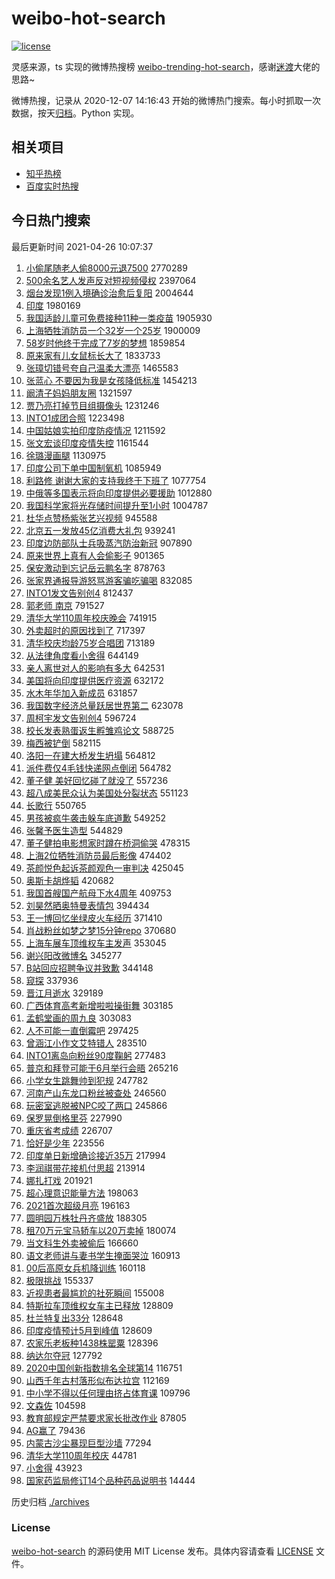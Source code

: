# weibo-hot-search

[![license](https://img.shields.io/github/license/Arrackisarookie/weibo-hot-search)](https://github.com/Arrackisarookie/weibo-hot-search/blob/master/LICENSE)

灵感来源，ts 实现的微博热搜榜 [weibo-trending-hot-search](https://github.com/justjavac/weibo-trending-hot-search)，感谢[迷渡](https://github.com/justjavac)大佬的思路~

微博热搜，记录从 2020-12-07 14:16:43 开始的微博热门搜索。每小时抓取一次数据，按天[归档](./archives)。Python 实现。

## 相关项目
+ [知乎热榜](https://github.com/Arrackisarookie/zhihu-top-search)
+ [百度实时热搜](https://github.com/Arrackisarookie/baidu-hot-search)

## 今日热门搜索

<!-- Rank Begin -->

最后更新时间 2021-04-26 10:07:37

1. [小偷尾随老人偷8000元退7500](https://s.weibo.com/weibo?q=%E5%B0%8F%E5%81%B7%E5%B0%BE%E9%9A%8F%E8%80%81%E4%BA%BA%E5%81%B78000%E5%85%83%E9%80%807500&Refer=top) 2770289
1. [500余名艺人发声反对短视频侵权](https://s.weibo.com/weibo?q=%23500%E4%BD%99%E5%90%8D%E8%89%BA%E4%BA%BA%E5%8F%91%E5%A3%B0%E5%8F%8D%E5%AF%B9%E7%9F%AD%E8%A7%86%E9%A2%91%E4%BE%B5%E6%9D%83%23&Refer=top) 2397064
1. [烟台发现1例入境确诊治愈后复阳](https://s.weibo.com/weibo?q=%23%E7%83%9F%E5%8F%B0%E5%8F%91%E7%8E%B01%E4%BE%8B%E5%85%A5%E5%A2%83%E7%A1%AE%E8%AF%8A%E6%B2%BB%E6%84%88%E5%90%8E%E5%A4%8D%E9%98%B3%23&Refer=top) 2004644
1. [印度](https://s.weibo.com/weibo?q=%E5%8D%B0%E5%BA%A6&Refer=top) 1980169
1. [我国适龄儿童可免费接种11种一类疫苗](https://s.weibo.com/weibo?q=%23%E6%88%91%E5%9B%BD%E9%80%82%E9%BE%84%E5%84%BF%E7%AB%A5%E5%8F%AF%E5%85%8D%E8%B4%B9%E6%8E%A5%E7%A7%8D11%E7%A7%8D%E4%B8%80%E7%B1%BB%E7%96%AB%E8%8B%97%23&Refer=top) 1905930
1. [上海牺牲消防员一个32岁一个25岁](https://s.weibo.com/weibo?q=%23%E4%B8%8A%E6%B5%B7%E7%89%BA%E7%89%B2%E6%B6%88%E9%98%B2%E5%91%98%E4%B8%80%E4%B8%AA32%E5%B2%81%E4%B8%80%E4%B8%AA25%E5%B2%81%23&Refer=top) 1900009
1. [58岁时他终于完成了7岁的梦想](https://s.weibo.com/weibo?q=58%E5%B2%81%E6%97%B6%E4%BB%96%E7%BB%88%E4%BA%8E%E5%AE%8C%E6%88%90%E4%BA%867%E5%B2%81%E7%9A%84%E6%A2%A6%E6%83%B3&Refer=top) 1859854
1. [原来家有儿女鼠标长大了](https://s.weibo.com/weibo?q=%23%E5%8E%9F%E6%9D%A5%E5%AE%B6%E6%9C%89%E5%84%BF%E5%A5%B3%E9%BC%A0%E6%A0%87%E9%95%BF%E5%A4%A7%E4%BA%86%23&Refer=top) 1833733
1. [张璋切错号夸自己温柔大漂亮](https://s.weibo.com/weibo?q=%23%E5%BC%A0%E7%92%8B%E5%88%87%E9%94%99%E5%8F%B7%E5%A4%B8%E8%87%AA%E5%B7%B1%E6%B8%A9%E6%9F%94%E5%A4%A7%E6%BC%82%E4%BA%AE%23&Refer=top) 1465583
1. [张蓝心 不要因为我是女孩降低标准](https://s.weibo.com/weibo?q=%E5%BC%A0%E8%93%9D%E5%BF%83%20%E4%B8%8D%E8%A6%81%E5%9B%A0%E4%B8%BA%E6%88%91%E6%98%AF%E5%A5%B3%E5%AD%A9%E9%99%8D%E4%BD%8E%E6%A0%87%E5%87%86&Refer=top) 1454213
1. [阚清子妈妈朋友圈](https://s.weibo.com/weibo?q=%23%E9%98%9A%E6%B8%85%E5%AD%90%E5%A6%88%E5%A6%88%E6%9C%8B%E5%8F%8B%E5%9C%88%23&Refer=top) 1321597
1. [贾乃亮打掉节目组摄像头](https://s.weibo.com/weibo?q=%23%E8%B4%BE%E4%B9%83%E4%BA%AE%E6%89%93%E6%8E%89%E8%8A%82%E7%9B%AE%E7%BB%84%E6%91%84%E5%83%8F%E5%A4%B4%23&Refer=top) 1231246
1. [INTO1成团合照](https://s.weibo.com/weibo?q=%23INTO1%E6%88%90%E5%9B%A2%E5%90%88%E7%85%A7%23&Refer=top) 1223498
1. [中国姑娘实拍印度防疫情况](https://s.weibo.com/weibo?q=%23%E4%B8%AD%E5%9B%BD%E5%A7%91%E5%A8%98%E5%AE%9E%E6%8B%8D%E5%8D%B0%E5%BA%A6%E9%98%B2%E7%96%AB%E6%83%85%E5%86%B5%23&Refer=top) 1211592
1. [张文宏谈印度疫情失控](https://s.weibo.com/weibo?q=%23%E5%BC%A0%E6%96%87%E5%AE%8F%E8%B0%88%E5%8D%B0%E5%BA%A6%E7%96%AB%E6%83%85%E5%A4%B1%E6%8E%A7%23&Refer=top) 1161544
1. [徐璐漫画腿](https://s.weibo.com/weibo?q=%23%E5%BE%90%E7%92%90%E6%BC%AB%E7%94%BB%E8%85%BF%23&Refer=top) 1130975
1. [印度公司下单中国制氧机](https://s.weibo.com/weibo?q=%23%E5%8D%B0%E5%BA%A6%E5%85%AC%E5%8F%B8%E4%B8%8B%E5%8D%95%E4%B8%AD%E5%9B%BD%E5%88%B6%E6%B0%A7%E6%9C%BA%23&Refer=top) 1085949
1. [利路修 谢谢大家的支持我终于下班了](https://s.weibo.com/weibo?q=%E5%88%A9%E8%B7%AF%E4%BF%AE%20%E8%B0%A2%E8%B0%A2%E5%A4%A7%E5%AE%B6%E7%9A%84%E6%94%AF%E6%8C%81%E6%88%91%E7%BB%88%E4%BA%8E%E4%B8%8B%E7%8F%AD%E4%BA%86&Refer=top) 1077754
1. [中俄等多国表示将向印度提供必要援助](https://s.weibo.com/weibo?q=%E4%B8%AD%E4%BF%84%E7%AD%89%E5%A4%9A%E5%9B%BD%E8%A1%A8%E7%A4%BA%E5%B0%86%E5%90%91%E5%8D%B0%E5%BA%A6%E6%8F%90%E4%BE%9B%E5%BF%85%E8%A6%81%E6%8F%B4%E5%8A%A9&Refer=top) 1012880
1. [我国科学家将光存储时间提升至1小时](https://s.weibo.com/weibo?q=%23%E6%88%91%E5%9B%BD%E7%A7%91%E5%AD%A6%E5%AE%B6%E5%B0%86%E5%85%89%E5%AD%98%E5%82%A8%E6%97%B6%E9%97%B4%E6%8F%90%E5%8D%87%E8%87%B31%E5%B0%8F%E6%97%B6%23&Refer=top) 1004787
1. [杜华点赞杨紫张艺兴视频](https://s.weibo.com/weibo?q=%23%E6%9D%9C%E5%8D%8E%E7%82%B9%E8%B5%9E%E6%9D%A8%E7%B4%AB%E5%BC%A0%E8%89%BA%E5%85%B4%E8%A7%86%E9%A2%91%23&Refer=top) 945588
1. [北京五一发放45亿消费大礼包](https://s.weibo.com/weibo?q=%23%E5%8C%97%E4%BA%AC%E4%BA%94%E4%B8%80%E5%8F%91%E6%94%BE45%E4%BA%BF%E6%B6%88%E8%B4%B9%E5%A4%A7%E7%A4%BC%E5%8C%85%23&Refer=top) 939241
1. [印度边防部队士兵吸蒸汽防治新冠](https://s.weibo.com/weibo?q=%E5%8D%B0%E5%BA%A6%E8%BE%B9%E9%98%B2%E9%83%A8%E9%98%9F%E5%A3%AB%E5%85%B5%E5%90%B8%E8%92%B8%E6%B1%BD%E9%98%B2%E6%B2%BB%E6%96%B0%E5%86%A0&Refer=top) 907890
1. [原来世界上真有人会偷影子](https://s.weibo.com/weibo?q=%E5%8E%9F%E6%9D%A5%E4%B8%96%E7%95%8C%E4%B8%8A%E7%9C%9F%E6%9C%89%E4%BA%BA%E4%BC%9A%E5%81%B7%E5%BD%B1%E5%AD%90&Refer=top) 901365
1. [保安激动到忘记岳云鹏名字](https://s.weibo.com/weibo?q=%E4%BF%9D%E5%AE%89%E6%BF%80%E5%8A%A8%E5%88%B0%E5%BF%98%E8%AE%B0%E5%B2%B3%E4%BA%91%E9%B9%8F%E5%90%8D%E5%AD%97&Refer=top) 878763
1. [张家界通报导游怒骂游客骗吃骗喝](https://s.weibo.com/weibo?q=%23%E5%BC%A0%E5%AE%B6%E7%95%8C%E9%80%9A%E6%8A%A5%E5%AF%BC%E6%B8%B8%E6%80%92%E9%AA%82%E6%B8%B8%E5%AE%A2%E9%AA%97%E5%90%83%E9%AA%97%E5%96%9D%23&Refer=top) 832085
1. [INTO1发文告别创4](https://s.weibo.com/weibo?q=%23INTO1%E5%8F%91%E6%96%87%E5%91%8A%E5%88%AB%E5%88%9B4%23&Refer=top) 812437
1. [郭老师 南京](https://s.weibo.com/weibo?q=%E9%83%AD%E8%80%81%E5%B8%88%20%E5%8D%97%E4%BA%AC&Refer=top) 791527
1. [清华大学110周年校庆晚会](https://s.weibo.com/weibo?q=%23%E6%B8%85%E5%8D%8E%E5%A4%A7%E5%AD%A6110%E5%91%A8%E5%B9%B4%E6%A0%A1%E5%BA%86%E6%99%9A%E4%BC%9A%23&Refer=top) 741915
1. [外卖超时的原因找到了](https://s.weibo.com/weibo?q=%E5%A4%96%E5%8D%96%E8%B6%85%E6%97%B6%E7%9A%84%E5%8E%9F%E5%9B%A0%E6%89%BE%E5%88%B0%E4%BA%86&Refer=top) 717397
1. [清华校庆均龄75岁合唱团](https://s.weibo.com/weibo?q=%23%E6%B8%85%E5%8D%8E%E6%A0%A1%E5%BA%86%E5%9D%87%E9%BE%8475%E5%B2%81%E5%90%88%E5%94%B1%E5%9B%A2%23&Refer=top) 713189
1. [从法律角度看小舍得](https://s.weibo.com/weibo?q=%23%E4%BB%8E%E6%B3%95%E5%BE%8B%E8%A7%92%E5%BA%A6%E7%9C%8B%E5%B0%8F%E8%88%8D%E5%BE%97%23&Refer=top) 644149
1. [亲人离世对人的影响有多大](https://s.weibo.com/weibo?q=%23%E4%BA%B2%E4%BA%BA%E7%A6%BB%E4%B8%96%E5%AF%B9%E4%BA%BA%E7%9A%84%E5%BD%B1%E5%93%8D%E6%9C%89%E5%A4%9A%E5%A4%A7%23&Refer=top) 642531
1. [美国将向印度提供医疗资源](https://s.weibo.com/weibo?q=%23%E7%BE%8E%E5%9B%BD%E5%B0%86%E5%90%91%E5%8D%B0%E5%BA%A6%E6%8F%90%E4%BE%9B%E5%8C%BB%E7%96%97%E8%B5%84%E6%BA%90%23&Refer=top) 632172
1. [水木年华加入新成员](https://s.weibo.com/weibo?q=%23%E6%B0%B4%E6%9C%A8%E5%B9%B4%E5%8D%8E%E5%8A%A0%E5%85%A5%E6%96%B0%E6%88%90%E5%91%98%23&Refer=top) 631857
1. [我国数字经济总量跃居世界第二](https://s.weibo.com/weibo?q=%23%E6%88%91%E5%9B%BD%E6%95%B0%E5%AD%97%E7%BB%8F%E6%B5%8E%E6%80%BB%E9%87%8F%E8%B7%83%E5%B1%85%E4%B8%96%E7%95%8C%E7%AC%AC%E4%BA%8C%23&Refer=top) 623078
1. [周柯宇发文告别创4](https://s.weibo.com/weibo?q=%23%E5%91%A8%E6%9F%AF%E5%AE%87%E5%8F%91%E6%96%87%E5%91%8A%E5%88%AB%E5%88%9B4%23&Refer=top) 596724
1. [校长发表熟蛋返生孵雏鸡论文](https://s.weibo.com/weibo?q=%E6%A0%A1%E9%95%BF%E5%8F%91%E8%A1%A8%E7%86%9F%E8%9B%8B%E8%BF%94%E7%94%9F%E5%AD%B5%E9%9B%8F%E9%B8%A1%E8%AE%BA%E6%96%87&Refer=top) 588725
1. [梅西被铲倒](https://s.weibo.com/weibo?q=%E6%A2%85%E8%A5%BF%E8%A2%AB%E9%93%B2%E5%80%92&Refer=top) 582115
1. [洛阳一在建大桥发生坍塌](https://s.weibo.com/weibo?q=%23%E6%B4%9B%E9%98%B3%E4%B8%80%E5%9C%A8%E5%BB%BA%E5%A4%A7%E6%A1%A5%E5%8F%91%E7%94%9F%E5%9D%8D%E5%A1%8C%23&Refer=top) 564812
1. [派件费仅4毛钱快递网点倒闭](https://s.weibo.com/weibo?q=%23%E6%B4%BE%E4%BB%B6%E8%B4%B9%E4%BB%854%E6%AF%9B%E9%92%B1%E5%BF%AB%E9%80%92%E7%BD%91%E7%82%B9%E5%80%92%E9%97%AD%23&Refer=top) 564782
1. [董子健 美好回忆碰了就没了](https://s.weibo.com/weibo?q=%E8%91%A3%E5%AD%90%E5%81%A5%20%E7%BE%8E%E5%A5%BD%E5%9B%9E%E5%BF%86%E7%A2%B0%E4%BA%86%E5%B0%B1%E6%B2%A1%E4%BA%86&Refer=top) 557236
1. [超八成美民众认为美国处分裂状态](https://s.weibo.com/weibo?q=%23%E8%B6%85%E5%85%AB%E6%88%90%E7%BE%8E%E6%B0%91%E4%BC%97%E8%AE%A4%E4%B8%BA%E7%BE%8E%E5%9B%BD%E5%A4%84%E5%88%86%E8%A3%82%E7%8A%B6%E6%80%81%23&Refer=top) 551123
1. [长歌行](https://s.weibo.com/weibo?q=%E9%95%BF%E6%AD%8C%E8%A1%8C&Refer=top) 550765
1. [男孩被疯牛袭击躲车底道歉](https://s.weibo.com/weibo?q=%E7%94%B7%E5%AD%A9%E8%A2%AB%E7%96%AF%E7%89%9B%E8%A2%AD%E5%87%BB%E8%BA%B2%E8%BD%A6%E5%BA%95%E9%81%93%E6%AD%89&Refer=top) 549252
1. [张馨予医生造型](https://s.weibo.com/weibo?q=%23%E5%BC%A0%E9%A6%A8%E4%BA%88%E5%8C%BB%E7%94%9F%E9%80%A0%E5%9E%8B%23&Refer=top) 544829
1. [董子健拍电影想家时蹲在桥洞偷哭](https://s.weibo.com/weibo?q=%23%E8%91%A3%E5%AD%90%E5%81%A5%E6%8B%8D%E7%94%B5%E5%BD%B1%E6%83%B3%E5%AE%B6%E6%97%B6%E8%B9%B2%E5%9C%A8%E6%A1%A5%E6%B4%9E%E5%81%B7%E5%93%AD%23&Refer=top) 478315
1. [上海2位牺牲消防员最后影像](https://s.weibo.com/weibo?q=%23%E4%B8%8A%E6%B5%B72%E4%BD%8D%E7%89%BA%E7%89%B2%E6%B6%88%E9%98%B2%E5%91%98%E6%9C%80%E5%90%8E%E5%BD%B1%E5%83%8F%23&Refer=top) 474402
1. [茶颜悦色起诉茶颜观色一审判决](https://s.weibo.com/weibo?q=%E8%8C%B6%E9%A2%9C%E6%82%A6%E8%89%B2%E8%B5%B7%E8%AF%89%E8%8C%B6%E9%A2%9C%E8%A7%82%E8%89%B2%E4%B8%80%E5%AE%A1%E5%88%A4%E5%86%B3&Refer=top) 425045
1. [奥斯卡胡烨韬](https://s.weibo.com/weibo?q=%E5%A5%A5%E6%96%AF%E5%8D%A1%E8%83%A1%E7%83%A8%E9%9F%AC&Refer=top) 420682
1. [我国首艘国产航母下水4周年](https://s.weibo.com/weibo?q=%E6%88%91%E5%9B%BD%E9%A6%96%E8%89%98%E5%9B%BD%E4%BA%A7%E8%88%AA%E6%AF%8D%E4%B8%8B%E6%B0%B44%E5%91%A8%E5%B9%B4&Refer=top) 409753
1. [刘昊然晒奥特曼表情包](https://s.weibo.com/weibo?q=%23%E5%88%98%E6%98%8A%E7%84%B6%E6%99%92%E5%A5%A5%E7%89%B9%E6%9B%BC%E8%A1%A8%E6%83%85%E5%8C%85%23&Refer=top) 394434
1. [王一博回忆坐绿皮火车经历](https://s.weibo.com/weibo?q=%23%E7%8E%8B%E4%B8%80%E5%8D%9A%E5%9B%9E%E5%BF%86%E5%9D%90%E7%BB%BF%E7%9A%AE%E7%81%AB%E8%BD%A6%E7%BB%8F%E5%8E%86%23&Refer=top) 371410
1. [肖战粉丝如梦之梦15分钟repo](https://s.weibo.com/weibo?q=%23%E8%82%96%E6%88%98%E7%B2%89%E4%B8%9D%E5%A6%82%E6%A2%A6%E4%B9%8B%E6%A2%A615%E5%88%86%E9%92%9Frepo%23&Refer=top) 370680
1. [上海车展车顶维权车主发声](https://s.weibo.com/weibo?q=%E4%B8%8A%E6%B5%B7%E8%BD%A6%E5%B1%95%E8%BD%A6%E9%A1%B6%E7%BB%B4%E6%9D%83%E8%BD%A6%E4%B8%BB%E5%8F%91%E5%A3%B0&Refer=top) 353045
1. [谢兴阳改微博名](https://s.weibo.com/weibo?q=%23%E8%B0%A2%E5%85%B4%E9%98%B3%E6%94%B9%E5%BE%AE%E5%8D%9A%E5%90%8D%23&Refer=top) 345277
1. [B站回应招聘争议并致歉](https://s.weibo.com/weibo?q=B%E7%AB%99%E5%9B%9E%E5%BA%94%E6%8B%9B%E8%81%98%E4%BA%89%E8%AE%AE%E5%B9%B6%E8%87%B4%E6%AD%89&Refer=top) 344148
1. [窥探](https://s.weibo.com/weibo?q=%E7%AA%A5%E6%8E%A2&Refer=top) 337936
1. [晋江月逝水](https://s.weibo.com/weibo?q=%23%E6%99%8B%E6%B1%9F%E6%9C%88%E9%80%9D%E6%B0%B4%23&Refer=top) 329189
1. [广西体育高考新增啦啦操街舞](https://s.weibo.com/weibo?q=%23%E5%B9%BF%E8%A5%BF%E4%BD%93%E8%82%B2%E9%AB%98%E8%80%83%E6%96%B0%E5%A2%9E%E5%95%A6%E5%95%A6%E6%93%8D%E8%A1%97%E8%88%9E%23&Refer=top) 303185
1. [孟鹤堂画的周九良](https://s.weibo.com/weibo?q=%23%E5%AD%9F%E9%B9%A4%E5%A0%82%E7%94%BB%E7%9A%84%E5%91%A8%E4%B9%9D%E8%89%AF%23&Refer=top) 303083
1. [人不可能一直倒霉吧](https://s.weibo.com/weibo?q=%23%E4%BA%BA%E4%B8%8D%E5%8F%AF%E8%83%BD%E4%B8%80%E7%9B%B4%E5%80%92%E9%9C%89%E5%90%A7%23&Refer=top) 297425
1. [曾涵江小作文艾特错人](https://s.weibo.com/weibo?q=%23%E6%9B%BE%E6%B6%B5%E6%B1%9F%E5%B0%8F%E4%BD%9C%E6%96%87%E8%89%BE%E7%89%B9%E9%94%99%E4%BA%BA%23&Refer=top) 283510
1. [INTO1离岛向粉丝90度鞠躬](https://s.weibo.com/weibo?q=%23INTO1%E7%A6%BB%E5%B2%9B%E5%90%91%E7%B2%89%E4%B8%9D90%E5%BA%A6%E9%9E%A0%E8%BA%AC%23&Refer=top) 277483
1. [普京和拜登可能于6月举行会晤](https://s.weibo.com/weibo?q=%E6%99%AE%E4%BA%AC%E5%92%8C%E6%8B%9C%E7%99%BB%E5%8F%AF%E8%83%BD%E4%BA%8E6%E6%9C%88%E4%B8%BE%E8%A1%8C%E4%BC%9A%E6%99%A4&Refer=top) 265216
1. [小学女生跳舞帅到犯规](https://s.weibo.com/weibo?q=%23%E5%B0%8F%E5%AD%A6%E5%A5%B3%E7%94%9F%E8%B7%B3%E8%88%9E%E5%B8%85%E5%88%B0%E7%8A%AF%E8%A7%84%23&Refer=top) 247782
1. [河南产山东龙口粉丝被查处](https://s.weibo.com/weibo?q=%23%E6%B2%B3%E5%8D%97%E4%BA%A7%E5%B1%B1%E4%B8%9C%E9%BE%99%E5%8F%A3%E7%B2%89%E4%B8%9D%E8%A2%AB%E6%9F%A5%E5%A4%84%23&Refer=top) 246560
1. [玩密室逃脱被NPC咬了两口](https://s.weibo.com/weibo?q=%23%E7%8E%A9%E5%AF%86%E5%AE%A4%E9%80%83%E8%84%B1%E8%A2%ABNPC%E5%92%AC%E4%BA%86%E4%B8%A4%E5%8F%A3%23&Refer=top) 245866
1. [保罗晃倒格里芬](https://s.weibo.com/weibo?q=%E4%BF%9D%E7%BD%97%E6%99%83%E5%80%92%E6%A0%BC%E9%87%8C%E8%8A%AC&Refer=top) 227990
1. [重庆省考成绩](https://s.weibo.com/weibo?q=%E9%87%8D%E5%BA%86%E7%9C%81%E8%80%83%E6%88%90%E7%BB%A9&Refer=top) 226707
1. [恰好是少年](https://s.weibo.com/weibo?q=%E6%81%B0%E5%A5%BD%E6%98%AF%E5%B0%91%E5%B9%B4&Refer=top) 223556
1. [印度单日新增确诊接近35万](https://s.weibo.com/weibo?q=%23%E5%8D%B0%E5%BA%A6%E5%8D%95%E6%97%A5%E6%96%B0%E5%A2%9E%E7%A1%AE%E8%AF%8A%E6%8E%A5%E8%BF%9135%E4%B8%87%23&Refer=top) 217994
1. [李润祺带花接机付思超](https://s.weibo.com/weibo?q=%23%E6%9D%8E%E6%B6%A6%E7%A5%BA%E5%B8%A6%E8%8A%B1%E6%8E%A5%E6%9C%BA%E4%BB%98%E6%80%9D%E8%B6%85%23&Refer=top) 213914
1. [娜扎打戏](https://s.weibo.com/weibo?q=%23%E5%A8%9C%E6%89%8E%E6%89%93%E6%88%8F%23&Refer=top) 201921
1. [超心理意识能量方法](https://s.weibo.com/weibo?q=%E8%B6%85%E5%BF%83%E7%90%86%E6%84%8F%E8%AF%86%E8%83%BD%E9%87%8F%E6%96%B9%E6%B3%95&Refer=top) 198063
1. [2021首次超级月亮](https://s.weibo.com/weibo?q=%232021%E9%A6%96%E6%AC%A1%E8%B6%85%E7%BA%A7%E6%9C%88%E4%BA%AE%23&Refer=top) 196163
1. [圆明园万株牡丹齐盛放](https://s.weibo.com/weibo?q=%23%E5%9C%86%E6%98%8E%E5%9B%AD%E4%B8%87%E6%A0%AA%E7%89%A1%E4%B8%B9%E9%BD%90%E7%9B%9B%E6%94%BE%23&Refer=top) 188305
1. [租70万元宝马轿车以20万卖掉](https://s.weibo.com/weibo?q=%23%E7%A7%9F70%E4%B8%87%E5%85%83%E5%AE%9D%E9%A9%AC%E8%BD%BF%E8%BD%A6%E4%BB%A520%E4%B8%87%E5%8D%96%E6%8E%89%23&Refer=top) 180074
1. [当文科生外卖被偷后](https://s.weibo.com/weibo?q=%23%E5%BD%93%E6%96%87%E7%A7%91%E7%94%9F%E5%A4%96%E5%8D%96%E8%A2%AB%E5%81%B7%E5%90%8E%23&Refer=top) 166660
1. [语文老师讲与妻书学生掩面哭泣](https://s.weibo.com/weibo?q=%23%E8%AF%AD%E6%96%87%E8%80%81%E5%B8%88%E8%AE%B2%E4%B8%8E%E5%A6%BB%E4%B9%A6%E5%AD%A6%E7%94%9F%E6%8E%A9%E9%9D%A2%E5%93%AD%E6%B3%A3%23&Refer=top) 160913
1. [00后高原女兵机降训练](https://s.weibo.com/weibo?q=00%E5%90%8E%E9%AB%98%E5%8E%9F%E5%A5%B3%E5%85%B5%E6%9C%BA%E9%99%8D%E8%AE%AD%E7%BB%83&Refer=top) 160118
1. [极限挑战](https://s.weibo.com/weibo?q=%E6%9E%81%E9%99%90%E6%8C%91%E6%88%98&Refer=top) 155337
1. [近视患者最尴尬的社死瞬间](https://s.weibo.com/weibo?q=%23%E8%BF%91%E8%A7%86%E6%82%A3%E8%80%85%E6%9C%80%E5%B0%B4%E5%B0%AC%E7%9A%84%E7%A4%BE%E6%AD%BB%E7%9E%AC%E9%97%B4%23&Refer=top) 155008
1. [特斯拉车顶维权女车主已释放](https://s.weibo.com/weibo?q=%E7%89%B9%E6%96%AF%E6%8B%89%E8%BD%A6%E9%A1%B6%E7%BB%B4%E6%9D%83%E5%A5%B3%E8%BD%A6%E4%B8%BB%E5%B7%B2%E9%87%8A%E6%94%BE&Refer=top) 128809
1. [杜兰特复出33分](https://s.weibo.com/weibo?q=%23%E6%9D%9C%E5%85%B0%E7%89%B9%E5%A4%8D%E5%87%BA33%E5%88%86%23&Refer=top) 128648
1. [印度疫情预计5月到峰值](https://s.weibo.com/weibo?q=%23%E5%8D%B0%E5%BA%A6%E7%96%AB%E6%83%85%E9%A2%84%E8%AE%A15%E6%9C%88%E5%88%B0%E5%B3%B0%E5%80%BC%23&Refer=top) 128609
1. [农家乐老板种1438株罂粟](https://s.weibo.com/weibo?q=%E5%86%9C%E5%AE%B6%E4%B9%90%E8%80%81%E6%9D%BF%E7%A7%8D1438%E6%A0%AA%E7%BD%82%E7%B2%9F&Refer=top) 128396
1. [纳达尔夺冠](https://s.weibo.com/weibo?q=%E7%BA%B3%E8%BE%BE%E5%B0%94%E5%A4%BA%E5%86%A0&Refer=top) 127792
1. [2020中国创新指数排名全球第14](https://s.weibo.com/weibo?q=%232020%E4%B8%AD%E5%9B%BD%E5%88%9B%E6%96%B0%E6%8C%87%E6%95%B0%E6%8E%92%E5%90%8D%E5%85%A8%E7%90%83%E7%AC%AC14%23&Refer=top) 116751
1. [山西千年古村落形似布达拉宫](https://s.weibo.com/weibo?q=%E5%B1%B1%E8%A5%BF%E5%8D%83%E5%B9%B4%E5%8F%A4%E6%9D%91%E8%90%BD%E5%BD%A2%E4%BC%BC%E5%B8%83%E8%BE%BE%E6%8B%89%E5%AE%AB&Refer=top) 112169
1. [中小学不得以任何理由挤占体育课](https://s.weibo.com/weibo?q=%23%E4%B8%AD%E5%B0%8F%E5%AD%A6%E4%B8%8D%E5%BE%97%E4%BB%A5%E4%BB%BB%E4%BD%95%E7%90%86%E7%94%B1%E6%8C%A4%E5%8D%A0%E4%BD%93%E8%82%B2%E8%AF%BE%23&Refer=top) 109796
1. [文森佐](https://s.weibo.com/weibo?q=%E6%96%87%E6%A3%AE%E4%BD%90&Refer=top) 104598
1. [教育部规定严禁要求家长批改作业](https://s.weibo.com/weibo?q=%23%E6%95%99%E8%82%B2%E9%83%A8%E8%A7%84%E5%AE%9A%E4%B8%A5%E7%A6%81%E8%A6%81%E6%B1%82%E5%AE%B6%E9%95%BF%E6%89%B9%E6%94%B9%E4%BD%9C%E4%B8%9A%23&Refer=top) 87805
1. [AG赢了](https://s.weibo.com/weibo?q=AG%E8%B5%A2%E4%BA%86&Refer=top) 79436
1. [内蒙古沙尘暴现巨型沙墙](https://s.weibo.com/weibo?q=%E5%86%85%E8%92%99%E5%8F%A4%E6%B2%99%E5%B0%98%E6%9A%B4%E7%8E%B0%E5%B7%A8%E5%9E%8B%E6%B2%99%E5%A2%99&Refer=top) 77294
1. [清华大学110周年校庆](https://s.weibo.com/weibo?q=%23%E6%B8%85%E5%8D%8E%E5%A4%A7%E5%AD%A6110%E5%91%A8%E5%B9%B4%E6%A0%A1%E5%BA%86%23&Refer=top) 44781
1. [小舍得](https://s.weibo.com/weibo?q=%E5%B0%8F%E8%88%8D%E5%BE%97&Refer=top) 43923
1. [国家药监局修订14个品种药品说明书](https://s.weibo.com/weibo?q=%23%E5%9B%BD%E5%AE%B6%E8%8D%AF%E7%9B%91%E5%B1%80%E4%BF%AE%E8%AE%A214%E4%B8%AA%E5%93%81%E7%A7%8D%E8%8D%AF%E5%93%81%E8%AF%B4%E6%98%8E%E4%B9%A6%23&Refer=top) 14444
<!-- Rank End -->

历史归档 [./archives](./archives)

### License

[weibo-hot-search](https://github.com/Arrackisarookie/weibo-hot-search) 的源码使用 MIT License 发布。具体内容请查看 [LICENSE](./LICENSE) 文件。

